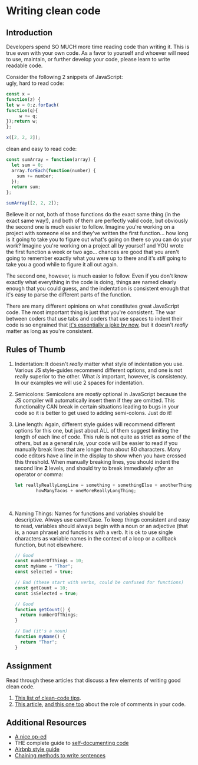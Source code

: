 # Writing clean code

## Introduction

Developers spend SO MUCH more time reading code than writing it. This is true even with your own code. As a favor to yourself and whoever will need to use, maintain, or further develop your code, please learn to write readable code.

Consider the following 2 snippets of JavaScript:  
ugly, hard to read code:

```javascript
const x =
function(z) {
let w = 0;z.forEach(
function(q){
     w += q;
});return w;
};

x([2, 2, 2]);
```

clean and easy to read code:

```javascript
const sumArray = function(array) {
  let sum = 0;
  array.forEach(function(number) {
    sum += number;
  });
  return sum;
};

sumArray([2, 2, 2]);
```

Believe it or not, both of those functions do the exact same thing \(in the exact same way!\), and both of them are perfectly valid code, but obviously the second one is much easier to follow. Imagine you're working on a project with someone else and they've written the first function... how long is it going to take you to figure out what's going on there so you can do your work? Imagine you're working on a project all by yourself and YOU wrote the first function a week or two ago... chances are good that you aren't going to remember exactly what you were up to there and it's _still_ going to take you a good while to figure it all out again.

The second one, however, is much easier to follow. Even if you don't know exactly what everything in the code is doing, things are named clearly enough that you could guess, and the indentation is consistent enough that it's easy to parse the different parts of the function.

There are many different opinions on what constitutes great JavaScript code. The most important thing is just that you're consistent. The war between coders that use tabs and coders that use spaces to indent their code is so engrained that [it's essentially a joke by now](https://www.youtube.com/watch?v=SsoOG6ZeyUI), but it doesn't _really_ matter as long as you're consistent.

## Rules of Thumb

1. Indentation: It doesn't _really_ matter what style of indentation you use. Various JS style-guides recommend different options, and one is not really superior to the other. What _is_ important, however, is consistency. In our examples we will use 2 spaces for indentation.
2. Semicolons: Semicolons are _mostly_ optional in JavaScript because the JS compiler will automatically insert them if they are omitted. This functionality CAN break in certain situations leading to bugs in your code so it is better to get used to adding semi-colons. Just do it!
3. Line length: Again, different style guides will recommend different options for this one, but just about ALL of them suggest limiting the length of each line of code. This rule is not quite as strict as some of the others, but as a general rule, your code will be easier to read if you manually break lines that are longer than about 80 characters. Many code editors have a line in the display to show when you have crossed this threshold. When manually breaking lines, you should indent the second line **2** levels, and should try to break immediately _after_ an operator or comma:

   ```javascript
   let reallyReallyLongLine = something + somethingElse + anotherThing +
           howManyTacos + oneMoreReallyLongThing;
   ```

   ​

4. Naming Things: Names for functions and variables should be descriptive. Always use camelCase. To keep things consistent and easy to read, variables should always begin with a noun or an adjective \(that is, a noun phrase\) and functions with a verb. It is ok to use single characters as variable names in the context of a loop or a callback function, but not elsewhere.

   ```javascript
   // Good
   const numberOfThings = 10;
   const myName = "Thor";
   const selected = true;

   // Bad (these start with verbs, could be confused for functions)
   const getCount = 10;
   const isSelected = true;

   // Good
   function getCount() {
     return numberOfThings;
   }

   // Bad (it's a noun)
   function myName() {
     return "Thor";
   }
   ```

## Assignment

Read through these articles that discuss a few elements of writing good clean code.

1. [This list of clean-code tips](https://onextrapixel.com/10-principles-for-keeping-your-programming-code-clean/).
2. [This article](https://blog.codinghorror.com/coding-without-comments/), [and this one too](https://blog.codinghorror.com/code-tells-you-how-comments-tell-you-why/) about the role of comments in your code.

## Additional Resources

* [A nice op-ed](https://www.martinfowler.com/bliki/CodeAsDocumentation.html)
* THE complete guide to [self-documenting code](http://wiki.c2.com/?SelfDocumentingCode)
* [Airbnb style guide](https://github.com/airbnb/javascript)  
* [Chaining methods to write sentences](https://web.archive.org/web/20190211152543/https://javascriptissexy.com/beautiful-javascript-easily-create-chainable-cascading-methods-for-expressiveness/)   

